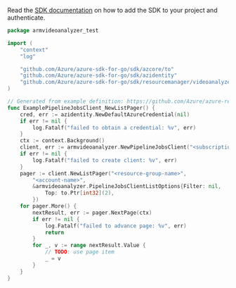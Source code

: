 Read the [SDK documentation](https://github.com/Azure/azure-sdk-for-go/blob/sdk%2Fresourcemanager%2Fvideoanalyzer%2Farmvideoanalyzer%2Fv0.4.2/sdk/resourcemanager/videoanalyzer/armvideoanalyzer/README.md) on how to add the SDK to your project and authenticate.

```go
package armvideoanalyzer_test

import (
	"context"
	"log"

	"github.com/Azure/azure-sdk-for-go/sdk/azcore/to"
	"github.com/Azure/azure-sdk-for-go/sdk/azidentity"
	"github.com/Azure/azure-sdk-for-go/sdk/resourcemanager/videoanalyzer/armvideoanalyzer"
)

// Generated from example definition: https://github.com/Azure/azure-rest-api-specs/tree/main/specification/videoanalyzer/resource-manager/Microsoft.Media/preview/2021-11-01-preview/examples/pipeline-job-list.json
func ExamplePipelineJobsClient_NewListPager() {
	cred, err := azidentity.NewDefaultAzureCredential(nil)
	if err != nil {
		log.Fatalf("failed to obtain a credential: %v", err)
	}
	ctx := context.Background()
	client, err := armvideoanalyzer.NewPipelineJobsClient("<subscription-id>", cred, nil)
	if err != nil {
		log.Fatalf("failed to create client: %v", err)
	}
	pager := client.NewListPager("<resource-group-name>",
		"<account-name>",
		&armvideoanalyzer.PipelineJobsClientListOptions{Filter: nil,
			Top: to.Ptr[int32](2),
		})
	for pager.More() {
		nextResult, err := pager.NextPage(ctx)
		if err != nil {
			log.Fatalf("failed to advance page: %v", err)
			return
		}
		for _, v := range nextResult.Value {
			// TODO: use page item
			_ = v
		}
	}
}
```
